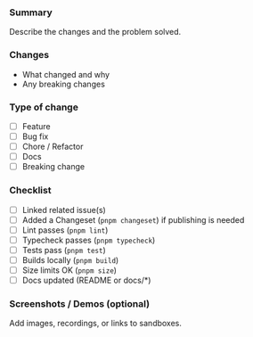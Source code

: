 ### Summary

Describe the changes and the problem solved.

### Changes

- What changed and why
- Any breaking changes

### Type of change

- [ ] Feature
- [ ] Bug fix
- [ ] Chore / Refactor
- [ ] Docs
- [ ] Breaking change

### Checklist

- [ ] Linked related issue(s)
- [ ] Added a Changeset (`pnpm changeset`) if publishing is needed
- [ ] Lint passes (`pnpm lint`)
- [ ] Typecheck passes (`pnpm typecheck`)
- [ ] Tests pass (`pnpm test`)
- [ ] Builds locally (`pnpm build`)
- [ ] Size limits OK (`pnpm size`)
- [ ] Docs updated (README or docs/\*)

### Screenshots / Demos (optional)

Add images, recordings, or links to sandboxes.
